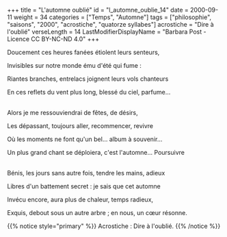 +++
title = "L'automne oublié"
id = "l_automne_oublie_14"
date = 2000-09-11
weight = 34
categories = ["Temps", "Automne"]
tags = ["philosophie", "saisons", "2000", "acrostiche", "quatorze syllabes"]
acrostiche = "Dire à l'oublié"
verseLength = 14
LastModifierDisplayName = "Barbara Post - Licence CC BY-NC-ND 4.0"
+++

Doucement ces heures fanées étiolent leurs senteurs,

Invisibles sur notre monde ému d'été qui fume :

Riantes branches, entrelacs joignent leurs vols chanteurs

En ces reflets du vent plus long, blessé du ciel, parfume...

 \
Alors je me ressouviendrai de fêtes, de désirs,

Les dépassant, toujours aller, recommencer, revivre

Où les moments ne font qu'un bel... album à souvenir...

Un plus grand chant se déploiera, c'est l'automne... Poursuivre

 \
Bénis, les jours sans autre fois, tendre les mains, adieux

Libres d'un battement secret : je sais que cet automne

Invécu encore, aura plus de chaleur, temps radieux,

Exquis, debout sous un autre arbre ; en nous, un cœur résonne.

{{% notice style="primary" %}}
Acrostiche : Dire à l'oublié.
{{% /notice %}}
